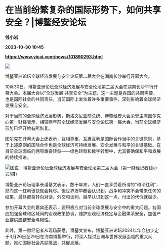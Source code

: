 # 在当前纷繁复杂的国际形势下，如何共享安全？|博鳌经安论坛
**钱小岩**

**2023-10-30 10:45**

**https://www.yicai.com/news/101890293.html**

![](https://imgcdn.yicai.com/uppics/slides/2023/10/06f898296f0ac7ed983b6bd2d11bbeec.jpg)

博鳌亚洲论坛全球经济发展与安全论坛第二届大会在湖南长沙举行开幕大会。

10月30日，博鳌亚洲论坛全球经济发展与安全论坛第二届大会在湖南长沙举行开幕大会。本届大会以“全球发展 共享安全”为主题，这一主题是各国的共同需要，也是国际社会的共同责任。当前国际上发生着许多重要事件，深刻影响着全球经济发展与安全。

对于当前的全球经济发展形势，斯洛文尼亚前总统、博鳌经安大会荣誉主席图尔克向第一财经表示，相较两年前全球经济发展与安全论坛第一届大会，当前全球经济形势已经开始有所恢复。

图尔克在开幕大会上还表示，互相尊重、互惠互利是国际合作当中的关键原则，基于上述原则的国际合作也是全球经济可持续发展、安全发展与和平的关键基础。在目前全球面临的两项重要转型——绿色转型和数字转型中，尤其要确保和平和发展的持续推进。

![图说：博鳌亚洲论坛全球经济发展与安全论坛第二届大会（第一财经记者钱小岩/摄）](https://imgcdn.yicai.com/uppics/images/2023/10/728d8777bc44f6db0b8e8eb639c30f39.jpg)

博鳌亚洲论坛理事长潘基文表示，数十年来，人们一直享受着所谓的“和平红利”，然而这一红利很快就会耗尽。但世界迟早都会认识到，战争和冲突不会带来任何的结果，最终都将转向对话，外交和谈判，越早认识到这一点，付出的代价就越少。

参加开幕大会的嘉宾还表示，要积极应对当前全球发展与安全中的重大问题。各国应加强全球和区域间的宏观政策协调，维护宏观经济稳定与金融体系安全，加强产业链供应链安全与韧性。

此外，第一财经记者从现场获悉，潘基文宣布，博鳌亚洲论坛2024年年会初步定于3月26日至29日在海南博鳌举行，将深入探讨亚洲与世界发展面临的重大问题，推动国际社会共迎挑战，共促发展。
